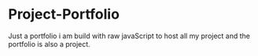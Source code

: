# Project-Portfolio
Just a portfolio i am build with raw javaScript to host all my project and the portfolio is also a project. 
